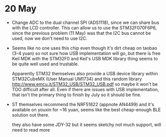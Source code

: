 # 20 May

- Change ADC to the dual channel SPI (ADS1118), since we can share bus with the
  LCD controller. This can allow us to use the STM32F070F6P6, since the previous
  problem (11 May) was that the I2C bus cannot be used, now we don't need to use
  I2C.

- Seems like no one uses this chip even though it's dirt cheap on taobao (3-4
  yuan) so not sure how USB implementation will go, but there is free Keil MDK
  with the STM32F0 and Keil's USB MDK library thing seems to be quite well used
  and trustable.

  Apparently STM32 themselves also provide a USB device library within
  STM32CubeMX (User Manual UM1734) and this random library
  <http://www.emcu.it/STM32_USB/STM32_USB.pdf> so maybe it won't be TOO
  difficult after all. Even if there are issues with USB implementation, that
  isn't the primary thing to finish by July so it should be fine.

- ST themselves recommend the NRF51822 (appnote AN4499) and it's available on
  youxin for ~16 yuan, seems like the best cheap-enough BLE solution out there.

  they also have some JDY-32 but it seems sketchy not much support, will need to
  read more
